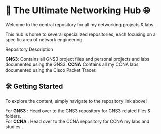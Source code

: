 # 🚀 The Ultimate Networking Hub 🌐

Welcome to the central repository for all my networking projects & labs.

This hub is home to several specialized repositories, each focusing on a specific area of network engineering.

Repository           Description	

**GNS3**:	          Contains all GNS3 project files and personal projects and labs documented using the GNS3.
**CCNA**            Contains all my CCNA labs documented using the Cisco Packet Tracer.

## 🛠️ Getting Started
To explore the content, simply navigate to the repository link above!

For **GNS3** : Head over to the GNS3 repository for GNS3 related files & folders. <br>
For **CCNA** : Head over to the CCNA repository for CCNA my labs and studies .

